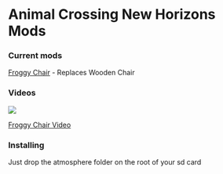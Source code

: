 # Animal Crossing New Horizons Mods

### Current mods
[Froggy Chair](https://github.com/HDR/ACNH-Mods/tree/master/Froggy%20Chair/atmosphere/contents/01006F8002326000/romfs/Model) - Replaces Wooden Chair


### Videos
![](https://i.imgur.com/qV4YAJz.png)

[Froggy Chair Video](https://youtu.be/3MQb6H0R9Jo)


### Installing

Just drop the atmosphere folder on the root of your sd card
